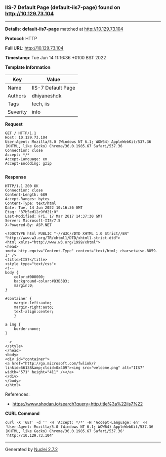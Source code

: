 ### IIS-7 Default Page (default-iis7-page) found on http://10.129.73.104
---
**Details**: **default-iis7-page**  matched at http://10.129.73.104

**Protocol**: HTTP

**Full URL**: http://10.129.73.104

**Timestamp**: Tue Jun 14 11:16:36 +0100 BST 2022

**Template Information**

| Key | Value |
|---|---|
| Name | IIS-7 Default Page |
| Authors | dhiyaneshdk |
| Tags | tech, iis |
| Severity | info |

**Request**
```http
GET / HTTP/1.1
Host: 10.129.73.104
User-Agent: Mozilla/5.0 (Windows NT 6.1; WOW64) AppleWebKit/537.36 (KHTML, like Gecko) Chrome/36.0.1985.67 Safari/537.36
Connection: close
Accept: */*
Accept-Language: en
Accept-Encoding: gzip


```

**Response**
```http
HTTP/1.1 200 OK
Connection: close
Content-Length: 689
Accept-Ranges: bytes
Content-Type: text/html
Date: Tue, 14 Jun 2022 10:16:36 GMT
Etag: "37b5ed12c9fd21:0"
Last-Modified: Fri, 17 Mar 2017 14:37:30 GMT
Server: Microsoft-IIS/7.5
X-Powered-By: ASP.NET

<!DOCTYPE html PUBLIC "-//W3C//DTD XHTML 1.0 Strict//EN" "http://www.w3.org/TR/xhtml1/DTD/xhtml1-strict.dtd">
<html xmlns="http://www.w3.org/1999/xhtml">
<head>
<meta http-equiv="Content-Type" content="text/html; charset=iso-8859-1" />
<title>IIS7</title>
<style type="text/css">
<!--
body {
	color:#000000;
	background-color:#B3B3B3;
	margin:0;
}

#container {
	margin-left:auto;
	margin-right:auto;
	text-align:center;
	}

a img {
	border:none;
}

-->
</style>
</head>
<body>
<div id="container">
<a href="http://go.microsoft.com/fwlink/?linkid=66138&amp;clcid=0x409"><img src="welcome.png" alt="IIS7" width="571" height="411" /></a>
</div>
</body>
</html>
```

References: 
- https://www.shodan.io/search?query=http.title%3a%22iis7%22

**CURL Command**
```
curl -X 'GET' -d '' -H 'Accept: */*' -H 'Accept-Language: en' -H 'User-Agent: Mozilla/5.0 (Windows NT 6.1; WOW64) AppleWebKit/537.36 (KHTML, like Gecko) Chrome/36.0.1985.67 Safari/537.36' 'http://10.129.73.104'
```
---
Generated by [Nuclei 2.7.2](https://github.com/projectdiscovery/nuclei)
